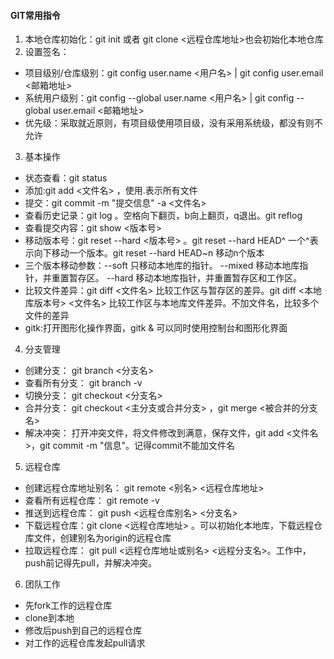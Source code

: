 #### GIT常用指令
1. 本地仓库初始化：git init 或者 git clone <远程仓库地址>也会初始化本地仓库
2. 设置签名：
 - 项目级别/仓库级别：git config user.name <用户名> | git config user.email <邮箱地址>
 - 系统用户级别：git config --global user.name <用户名> | git config --global user.email <邮箱地址>
 - 优先级：采取就近原则，有项目级使用项目级，没有采用系统级，都没有则不允许
3. 基本操作
 - 状态查看：git status
 - 添加:git add <文件名> ，使用\.表示所有文件
 - 提交：git commit -m "提交信息" -a <文件名>
 - 查看历史记录：git log 。空格向下翻页，b向上翻页，q退出。git reflog
 - 查看提交内容：git show <版本号> 
 - 移动版本号：git reset --hard <版本号> 。git reset --hard HEAD^ 一个^表示向下移动一个版本。git reset --hard HEAD~n 移动n个版本
 - 三个版本移动参数：--soft 只移动本地库的指针。 --mixed 移动本地库指针，并重置暂存区。 --hard 移动本地库指针，并重置暂存区和工作区。
 - 比较文件差异：git diff <文件名> 比较工作区与暂存区的差异。git diff <本地库版本号> <文件名> 比较工作区与本地库文件差异。不加文件名，比较多个文件的差异
 - gitk:打开图形化操作界面，gitk & 可以同时使用控制台和图形化界面
4. 分支管理
 - 创建分支： git branch <分支名>
 - 查看所有分支： git branch -v
 - 切换分支： git checkout <分支名>
 - 合并分支： git checkout <主分支或合并分支> ，git merge <被合并的分支名>
 - 解决冲突： 打开冲突文件，将文件修改到满意，保存文件，git add <文件名>，git commit -m "信息"。记得commit不能加文件名
5. 远程仓库
 - 创建远程仓库地址别名： git remote <别名> <远程仓库地址>
 - 查看所有远程仓库： git remote -v
 - 推送到远程仓库： git push <远程仓库别名> <分支名>
 - 下载远程仓库：git clone <远程仓库地址> 。可以初始化本地库，下载远程仓库文件，创建别名为origin的远程仓库
 - 拉取远程仓库： git pull <远程仓库地址或别名> <远程分支名>。工作中，push前记得先pull，并解决冲突。
6. 团队工作
 - 先fork工作的远程仓库
 - clone到本地
 - 修改后push到自己的远程仓库
 - 对工作的远程仓库发起pull请求
